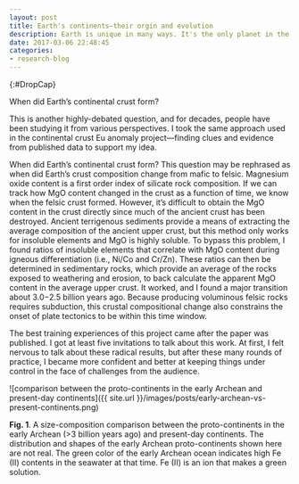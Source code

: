 ```yaml
---
layout: post
title: Earth's continents–their orgin and evolution
description: Earth is unique in many ways. It's the only planet in the solar system that has continents--the high standing crust that has a felsic bulk composition (rich in Si, low in Mg and Fe). When and how did the continental crust form on Earth?
date: 2017-03-06 22:48:45
categories:
- research-blog
---
```


{:#DropCap}
<!-- adding {:#DropCap} above will make first letter of first word CAPITAL and Large -->
When did Earth’s continental crust form?This is another highly-debated question, and for decades, people have been studying it from various perspectives. I took the same approach used in the continental crust Eu anomaly project—finding clues and evidence from published data to support my idea.When did Earth’s continental crust form? This question may be rephrased as when did Earth’s crust composition change from mafic to felsic. Magnesium oxide content is a first order index of silicate rock composition. If we can track how MgO content changed in the crust as a function of time, we know when the felsic crust formed. However, it’s difficult to obtain the MgO content in the crust directly since much of the ancient crust has been destroyed. Ancient terrigenous sediments provide a means of extracting the average composition of the ancient upper crust, but this method only works for insoluble elements and MgO is highly soluble. To bypass this problem, I found ratios of insoluble elements that correlate with MgO content during igneous differentiation (i.e., Ni/Co and Cr/Zn). These ratios can then be determined in sedimentary rocks, which provide an average of the rocks exposed to weathering and erosion, to back calculate the apparent MgO content in the average upper crust. It worked, and I found a major transition about 3.0−2.5 billion years ago. Because producing voluminous felsic rocks requires subduction, this crustal compositional change also constrains the onset of plate tectonics to be within this time window.The best training experiences of this project came after the paper was published. I got at least five invitations to talk about this work. At first, I felt nervous to talk about these radical results, but after these many rounds of practice, I became more confident and better at keeping things under control in the face of challenges from the audience.

![comparison between the proto-continents in the early Archean and present-day continents]({{ site.url }}/images/posts/early-archean-vs-present-continents.png)

**Fig. 1**. A size-composition comparison between the proto-continents in the early Archean (>3 billion years ago) and present-day continents. The distribution and shapes of the early Archean proto-continents shown here are not real. The green color of the early Archean ocean indicates high Fe (II) contents in the seawater at that time. Fe (II) is an ion that makes a green solution.
